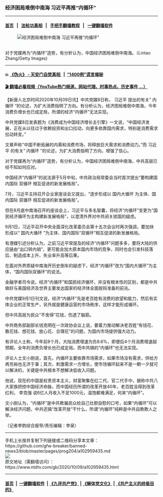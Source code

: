 ### 经济困局难倒中南海 习近平再推“内循环”
------------------------

#### [首页](https://github.com/gfw-breaker/banned-news3/blob/master/README.md) &nbsp;&nbsp;|&nbsp;&nbsp; [法轮功真相](https://github.com/begood0513/basic/blob/master/README.md)  &nbsp;&nbsp;|&nbsp;&nbsp; [手把手翻墙教程](https://github.com/gfw-breaker/guides/wiki)  &nbsp;&nbsp;|&nbsp;&nbsp; [一键翻墙软件](https://github.com/gfw-breaker/nogfw/blob/master/README.md)  



<div><div class="featured_image">
 <figure>
  <img alt="经济困局难倒中南海 习近平再推“内循环”" src="https://i.ntdtv.com/assets/uploads/2020/10/p9159371a822991100-800x450.jpg"/>
 </figure><br/>
 <span class="caption">
  对于党媒再为“内循环”造势，有分析认为，中国经济困局难倒中南海。（Lintao Zhang/Getty Images)
 </span>
</div>
</div><hr/>

#### 💥 [《伪火》 - 天安门自焚真相 ](http://158.247.195.190:10000/videos/blog/weihuo.html)&nbsp; |&nbsp; [“1400例”谎言揭秘  ](http://158.247.195.190:10000/videos/blog/jiexi1400.html)

#### [ 🎬  翻墙必看视频（YouTube热门频道、网站代理、时事热点、历史事件 ...）](https://github.com/gfw-breaker/links/blob/master/banned.md)

<div><div class="post_content" itemprop="articleBody">
 <p>
  【新唐人北京时间2020年10月09日讯】中共党媒8日称，
  <ok href="https://www.ntdtv.com/gb/习近平.htm">
   习近平
  </ok>
  提出的有关“
  <ok href="https://www.ntdtv.com/gb/内循环.htm">
   内循环
  </ok>
  ”的论述，为扩大消费指明了方向。有分析认为，经济困局难倒中南海，今年消费负增长也已成定局，所谓的经济“内循环”无法实现。
 </p>
 <p>
  中共党媒8日发表题为《消费成为中国经济增长主引擎》一文说，“中国经济发展，正在从以往过于依赖投资和出口拉动，向更多依靠国内需求，特别是消费需求拉动转变。”
 </p>
 <p>
  文章声称“中国不断拓展的内需和消费市场，将释放巨大需求和消费动力。”而
  <ok href="https://www.ntdtv.com/gb/习近平.htm">
   习近平
  </ok>
  的有关“
  <ok href="https://www.ntdtv.com/gb/内循环.htm">
   内循环
  </ok>
  ”的论述，为扩大消费指明了方向，增强了信心。
 </p>
 <p>
  对于党媒再为“内循环”造势，有分析认为，中国经济困局难倒中南海，中共高层已经不知如何应对。
 </p>
 <p>
  中国经济“内循环”的说法源于5月中旬，中共政治局常委会当时首次提出“要构建国内国际
  <ok href="https://www.ntdtv.com/gb/双循环.htm">
   双循环
  </ok>
  相互促进的新发展格局”。
 </p>
 <p>
  7月，习近平主持召开企业家座谈会又提出，“逐步形成以
  <ok href="https://www.ntdtv.com/gb/国内大循环.htm">
   国内大循环
  </ok>
  为主体、国内国际
  <ok href="https://www.ntdtv.com/gb/双循环.htm">
   双循环
  </ok>
  相互促进的新发展格局”。
 </p>
 <p>
  但在8月底中南海召开的座谈会上，习近平与多名智囊，将经济“内循环”变更为“国民经济循环为主构建新发展格局”，以澄清外界对中共闭关锁国的疑虑。
 </p>
 <p>
  9月1日，习近平召开中央全面深化改革委员会第十五次会议时再次强调，要加快形成以“
  <ok href="https://www.ntdtv.com/gb/国内大循环.htm">
   国内大循环
  </ok>
  ”为主体、国内国际“双循环”相互促进的新发展格局。
 </p>
 <p>
  有港媒引述分析认为，之前习近平常提及的经济“内循环”问题多多，要将大陆的供应链由“出口转内销”，更可能会加大原本国内市场的竞争，同时也会引发科技落后、制造成本上升、失业率升高等后果。
 </p>
 <p>
  在面对外界质疑中南海开历史倒车的疑虑下，经济“内循环”改为“国内大循环”为主体，“国内国际双循环”的说法。
 </p>
 <p>
  金融学者司令说，经济“内循环”和国民经济循环，并没有根本性的区别，都是中共做好与美国经济及世界主要发达国家的经济体全面脱钩准备的前兆。
 </p>
 <p>
  中共党媒9月1日刊文说，经济“内循环”先是老百姓有消费的欲望和能力，然后有实体企业的正常生产，另外就是健康运营的市场秩序，这样才能形成循环。
 </p>
 <p>
  但中共高层为民众“不舍得”花钱，伤透了脑筋。
 </p>
 <p>
  中共商务部副部长钱克明在一次政协会议上说，要着力推动解决老百姓“有钱花、敢花钱、想花钱、放心花、合理花”的问题，为国内市场提供强大动力。
 </p>
 <p>
  有评论人士称，今年前8个月，大陆消费增速为负8.6%，即便后4个月消费增速超预期，全年的消费负增长也已成定局。而中共搞的“内循环”也无法实现。
 </p>
 <p>
  评论人士文小刚说，首先，内循环主要依靠市场需求，如果市场没有需求，供给方再充裕也无济于事；其次，刺激需求一方增长，使市场循环起来不是一朝一夕就可以解决的，关键是中共根本不想解决低收入问题。
 </p>
 <p>
  他说，现在的中国是权贵资本主义，财富聚集在红二代、官二代手中，据称中共八大家族把控中国经济命脉，而中国经历所谓的改革开放40年，老百姓没得到改革红利，
  <ok href="https://www.ntdtv.com/gb/李克强.htm">
   李克强
  </ok>
  说6亿人月收入不足1000元，温饱都难满足，何来“内循环”。
 </p>
 <p>
  文小刚认为，“内循环”是中共欺骗民众给自己壮胆自慰的口号，如果“内循环”可以解决经济问题，中共还搞“改革开放”干什么，所谓“内循环”纯粹是中共自欺欺人之举。
 </p>
 <p>
  （记者李韵综合报导/责任编辑：李泉）
 </p>
 <div class="single_ad">
 </div>
</div>
</div>
<hr/>
手机上长按并复制下列链接或二维码分享本文章：<br/>
https://github.com/gfw-breaker/banned-news3/blob/master/pages/prog204/a102959435.md <br/>
<a href='https://github.com/gfw-breaker/banned-news3/blob/master/pages/prog204/a102959435.md'><img src='https://github.com/gfw-breaker/banned-news3/blob/master/pages/prog204/a102959435.md.png'/></a> <br/>
原文地址（需翻墙访问）：https://www.ntdtv.com/gb/2020/10/09/a102959435.html


------------------------
#### [首页](https://github.com/gfw-breaker/banned-news3/blob/master/README.md) &nbsp;|&nbsp; [一键翻墙软件](https://github.com/gfw-breaker/nogfw/blob/master/README.md) &nbsp;| [《九评共产党》](https://github.com/gfw-breaker/9ping.md/blob/master/README.md#九评之一评共产党是什么) | [《解体党文化》](https://github.com/gfw-breaker/jtdwh.md/blob/master/README.md) | [《共产主义的终极目的》](https://github.com/gfw-breaker/gczydzjmd.md/blob/master/README.md)


<img src='http://gfw-breaker.win/banned-news3/pages/prog204/a102959435.md' width='0px' height='0px'/>